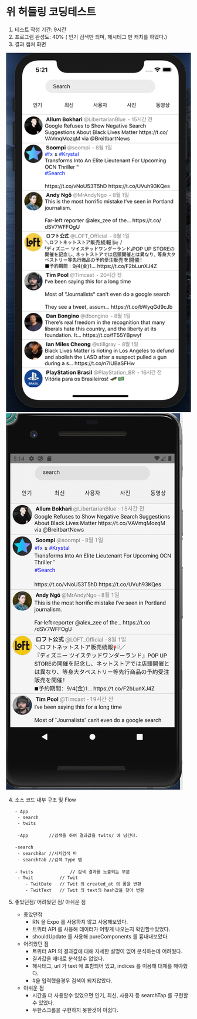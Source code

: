 # 위 허들링 코딩테스트



1. 테스트 작성 기간: 9시간
2. 프로그램 완성도: 40% ( 인기 검색만 되며, 해시테그 만 캐치를 하였다.)
3. 결과 캡처 화면

![run_ios](./assets/run_ios.png)
![run_ios](./assets/run_android.png)

4. 소스 코드 내부 구조 및 Flow

   ```
   - App
   	- search
   	- twits
   	
   	-App		//검색을 하여 결과값을 twits/ 에 넘긴다.
   	
   -search
   	- searchBar //서치검색 바
   	- searchTab	//검색 Type 탭
   	
   - twits				// 검색 결과를 노출되는 부분
   	- Twit			// Twit 
       - TwitDate	// Twit 의 created_at 의 폼을 변환
       - TwitText	// Twit 의 text의 hash값을 찾아 변환
   ```

5. 좋았던점/ 어려웠던 점/ 아쉬운 점

   - 좋았던점 
     - RN 을 Expo 를 사용하지 않고 사용해보았다.
     - 트위터 API 를 사용해 데이터가 어떻게 나오는지 확인할수있었다.
     - shouldUpdate 를 사용해 pureComponents 를 흉내내보았다.
   - 어려웠던 점
     - 트위터 API 의 결과값에 대해 자세한 설명이 없어 분석하는데 어려웠다.
     - 결과값을 재대로 분석할수 없었다.
     - 해시태그, url 가 text 에 포함되어 있고, indices 를 이용해 대체를 해야했다.
     - #을 입력했을경우 검색이 되지않았다.
   - 아쉬운 점
     - 시간을 더 사용할수 있었으면 인기, 최신, 사용자 등 searchTap 를 구현할수 있었다.
     - 무한스크롤을 구현하지 못한것이 아쉽다.